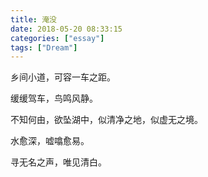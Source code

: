 ```yaml
---
title: 淹没
date: 2018-05-20 08:33:15
categories: ["essay"]
tags: ["Dream"]
---
```


乡间小道，可容一车之距。

缓缓驾车，鸟鸣风静。

不知何由，欲坠湖中，似清净之地，似虚无之境。

水愈深，嘘噏愈易。

寻无名之声，唯见清白。